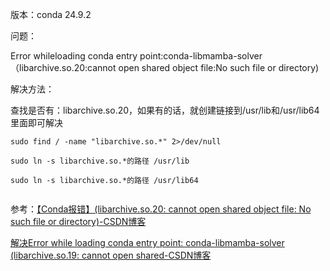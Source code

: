 版本：conda 24.9.2

问题：

Error whileloading conda entry point:conda-libmamba-solver（libarchive.so.20:cannot open shared object file:No such file or directory)



解决方法：

查找是否有：libarchive.so.20，如果有的话，就创建链接到/usr/lib和/usr/lib64里面即可解决

```
sudo find / -name "libarchive.so.*" 2>/dev/null

sudo ln -s libarchive.so.*的路径 /usr/lib

sudo ln -s libarchive.so.*的路径 /usr/lib64


```



参考：[【Conda报错】(libarchive.so.20: cannot open shared object file: No such file or directory)-CSDN博客](https://blog.csdn.net/qq_44246618/article/details/142928837)

[解决Error while loading conda entry point: conda-libmamba-solver (libarchive.so.19: cannot open shared-CSDN博客](https://blog.csdn.net/May_myz/article/details/134611233)

